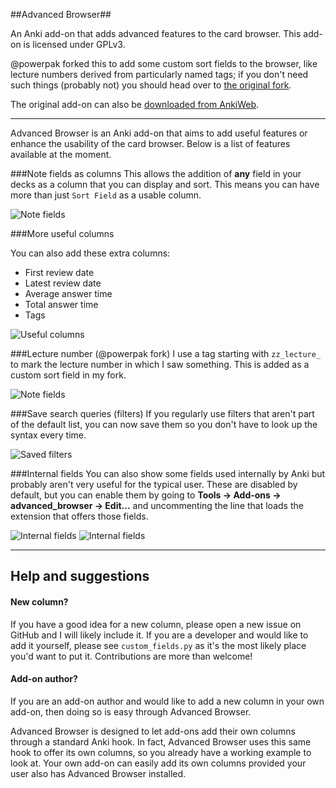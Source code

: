 ##Advanced Browser##

An Anki add-on that adds advanced features to the card browser. This add-on is licensed under GPLv3.

@powerpak forked this to add some custom sort fields to the browser, like lecture numbers derived from particularly named tags; if you don't need such things (probably not) you should head over to [the original fork](https://github.com/hssm/advanced-browser).

The original add-on can also be [downloaded from AnkiWeb](https://ankiweb.net/shared/info/874215009).

---

Advanced Browser is an Anki add-on that aims to add useful features or enhance the usability of the card browser. Below is a list of features available at the moment.

###Note fields as columns
This allows the addition of **any** field in your decks as a column that you can display and sort. This means you can have more than just ```Sort Field``` as a usable column.

![Note fields](https://raw.github.com/hssm/advanced-browser/master/docs/screenshot_info.png)


###More useful columns

You can also add these extra columns:
- First review date
- Latest review date
- Average answer time
- Total answer time
- Tags

![Useful columns](https://raw.github.com/hssm/advanced-browser/master/docs/context.png)

###Lecture number (@powerpak fork)
I use a tag starting with `zz_lecture_` to mark the lecture number in which I saw something.  This is added as a custom sort field in my fork.

![Note fields](https://raw.github.com/powerpak/advanced-browser/master/docs/lec_number.png)

###Save search queries (filters)
If you regularly use filters that aren't part of the default list, you can now save them so you don't have to look up the syntax every time.

![Saved filters](https://raw.github.com/hssm/advanced-browser/master/docs/saved_filters.png)

###Internal fields
You can also show some fields used internally by Anki but probably aren't very useful for the typical user. These are disabled by default, but you can enable them by going to **Tools -> Add-ons -> advanced_browser -> Edit...** and uncommenting the line that loads the extension that offers those fields.

![Internal fields](https://raw.github.com/hssm/advanced-browser/master/docs/edit.png)
![Internal fields](https://raw.github.com/hssm/advanced-browser/master/docs/context_internal.png)

---
## Help and suggestions

#### New column?
If you have a good idea for a new column, please open a new issue on GitHub and I will likely include it. If you are a developer and would like to add it yourself, please see ```custom_fields.py``` as it's the most likely place you'd want to put it. Contributions are more than welcome!

#### Add-on author?
If you are an add-on author and would like to add a new column in your own add-on, then doing so is easy through Advanced Browser.

Advanced Browser is designed to let add-ons add their own columns through a standard Anki hook. In fact, Advanced Browser uses this same hook to offer its own columns, so you already have a working example to look at. Your own add-on can easily add its own columns provided your user also has Advanced Browser installed.
